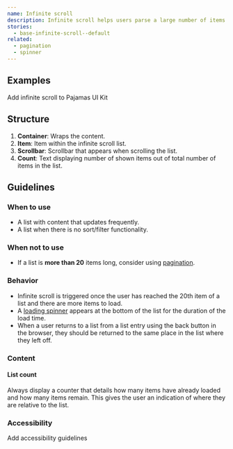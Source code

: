 ```yaml
---
name: Infinite scroll
description: Infinite scroll helps users parse a large number of items by breaking up lists and distributing the results.
stories:
  - base-infinite-scroll--default
related:
  - pagination
  - spinner
---
```






## Examples

<story-viewer story-name="base-infinite-scroll--default" title="Default"></story-viewer>

<todo>Add infinite scroll to Pajamas UI Kit</todo>

## Structure

<figure-img alt="Numbered diagram of an infinite scroll structure" label="Infinite scroll structure" src="/img/infinite-scroll-structure.svg"></figure-img>

1. **Container**: Wraps the content.
1. **Item**: Item within the infinite scroll list.
1. **Scrollbar**: Scrollbar that appears when scrolling the list.
1. **Count**: Text displaying number of shown items out of total number of items in the list.

## Guidelines

### When to use

- A list with content that updates frequently. 
- A list when there is no sort/filter functionality. 

### When not to use

- If a list is **more than 20** items long, consider using [pagination](/components/pagination).

### Behavior

- Infinite scroll is triggered once the user has reached the 20th item of a list and there are more items to load. 
- A [loading spinner](/components/spinner) appears at the bottom of the list for the duration of the load time.
- When a user returns to a list from a list entry using the back button in the browser, they should be returned to the same place in the list where they left off.

### Content

#### List count

Always display a counter that details how many items have already loaded and how many items remain. This gives the user an indication of where they are relative to the list.

### Accessibility

<todo>Add accessibility guidelines</todo>
